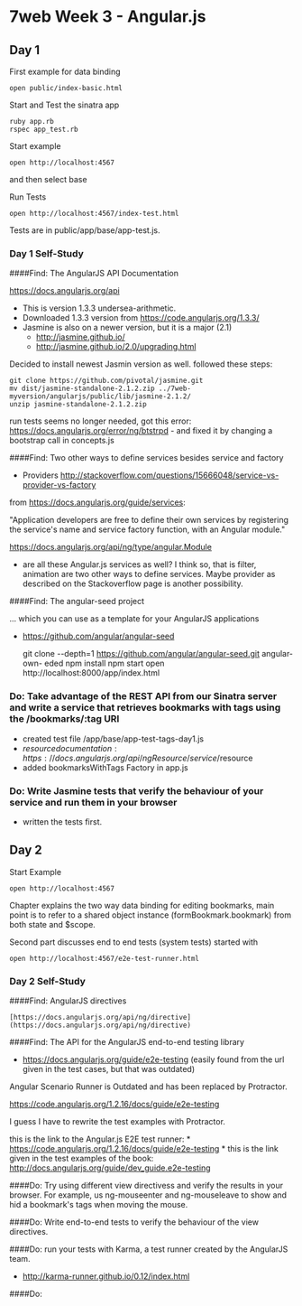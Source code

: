 7web Week 3 - Angular.js
===================
Day 1 
-----

First example for data binding

    open public/index-basic.html

Start and Test the sinatra app

    ruby app.rb 
    rspec app_test.rb

Start example

    open http://localhost:4567

 and then select base


 Run Tests

    open http://localhost:4567/index-test.html

Tests are in public/app/base/app-test.js.

### Day 1 Self-Study
####Find: The AngularJS API Documentation

https://docs.angularjs.org/api

* This is version 1.3.3 undersea-arithmetic. 
* Downloaded 1.3.3 version from https://code.angularjs.org/1.3.3/
* Jasmine is also on a newer version, but it is a major (2.1) 
    * http://jasmine.github.io/
    * http://jasmine.github.io/2.0/upgrading.html

Decided to install newest Jasmin version as well. followed these steps: 

    git clone https://github.com/pivotal/jasmine.git
    mv dist/jasmine-standalone-2.1.2.zip ../7web-myversion/angularjs/public/lib/jasmine-2.1.2/
    unzip jasmine-standalone-2.1.2.zip

run tests seems no longer needed, got this error: https://docs.angularjs.org/error/ng/btstrpd - and fixed it by changing a bootstrap call in concepts.js

####Find: Two other ways to define services besides service and factory
* Providers http://stackoverflow.com/questions/15666048/service-vs-provider-vs-factory

from https://docs.angularjs.org/guide/services:

"Application developers are free to define their own services by registering the service's name and service factory function, with an Angular module."


https://docs.angularjs.org/api/ng/type/angular.Module
- are all these Angular.js services as well? I think so, that is 
filter, animation are two other ways to define services. 
Maybe provider as described on the Stackoverflow page is another possibility.

####Find: The angular-seed project

... which you can use as a template for your AngularJS applications
* https://github.com/angular/angular-seed

    git clone --depth=1 https://github.com/angular/angular-seed.git angular-own-    eded
    npm install
    npm start
    open http://localhost:8000/app/index.html



### Do: Take advantage of the REST API from our Sinatra server and write a service that retrieves bookmarks with tags using the /bookmarks/:tag URI

* created test file /app/base/app-test-tags-day1.js
* $resource documentation: https://docs.angularjs.org/api/ngResource/service/$resource
* added bookmarksWithTags Factory in app.js

### Do: Write Jasmine tests that verify the behaviour of your service and run them in your browser

* written the tests first.

Day 2
-----

Start Example

    open http://localhost:4567

Chapter explains the two way data binding for editing bookmarks, main point is to refer to a shared object instance (formBookmark.bookmark) from both state and $scope.

Second part discusses end to end tests (system tests) started with

    open http://localhost:4567/e2e-test-runner.html

### Day 2 Self-Study

####Find: AngularJS directives

    [https://docs.angularjs.org/api/ng/directive](https://docs.angularjs.org/api/ng/directive)


####Find: The API for the AngularJS end-to-end testing library

*   https://docs.angularjs.org/guide/e2e-testing
(easily found from the url given in the test cases, but that was outdated)

Angular Scenario Runner is Outdated and has been replaced by Protractor.

https://code.angularjs.org/1.2.16/docs/guide/e2e-testing

I guess I have to rewrite the test examples with Protractor.

this is the link to the Angular.js E2E test runner: 
    * https://code.angularjs.org/1.2.16/docs/guide/e2e-testing
    * this is the link given in the test examples of the book: http://docs.angularjs.org/guide/dev_guide.e2e-testing

####Do: Try using different view directivess and verify the results in your browser. For example, us ng-mouseenter and ng-mouseleave to show and hid a bookmark's tags when moving the mouse.

####Do: Write end-to-end tests to verify the behaviour of the view directives.

####Do: run your tests with Karma, a test runner created by the AngularJS team.

* http://karma-runner.github.io/0.12/index.html



####Do:
